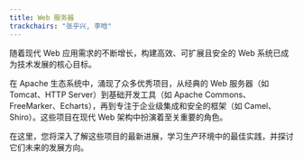 ```yaml
---
title: Web 服务器
trackchairs: "张乎兴, 李晗"
---
```


随着现代 Web 应用需求的不断增长，构建高效、可扩展且安全的 Web 系统已成为技术发展的核心目标。

在 Apache 生态系统中，涌现了众多优秀项目，从经典的 Web 服务器（如 Tomcat、HTTP Server）到基础开发工具（如 Apache Commons、FreeMarker、Echarts），再到专注于企业级集成和安全的框架（如 Camel、Shiro）。这些项目在现代 Web 架构中扮演着至关重要的角色。

在这里，您将深入了解这些项目的最新进展，学习生产环境中的最佳实践，并探讨它们未来的发展方向。
